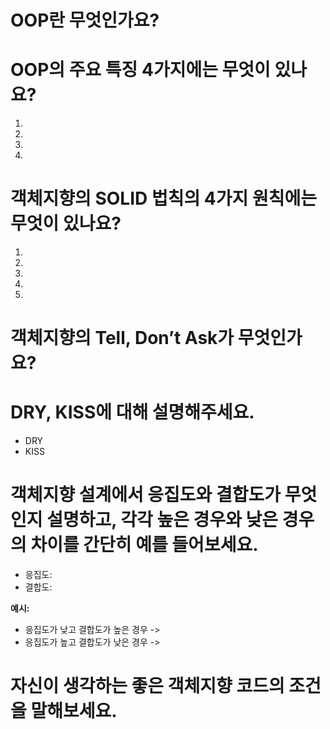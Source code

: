 # OOP란 무엇인가요?

> 

# OOP의 주요 특징 4가지에는 무엇이 있나요?

1.	
2.	
3.  
4.  

# 객체지향의 SOLID 법칙의 4가지 원칙에는 무엇이 있나요?

1.	
2.	
3.	
4.	
5.	

# 객체지향의 Tell, Don’t Ask가 무엇인가요?

> 

# DRY, KISS에 대해 설명해주세요.

- DRY
- KISS

# 객체지향 설계에서 응집도와 결합도가 무엇인지 설명하고, 각각 높은 경우와 낮은 경우의 차이를 간단히 예를 들어보세요.

- 응집도: 
- 결합도: 

**예시:**
- 응집도가 낮고 결합도가 높은 경우 ->
- 응집도가 높고 결합도가 낮은 경우 ->

# 자신이 생각하는 좋은 객체지향 코드의 조건을 말해보세요.

> 
